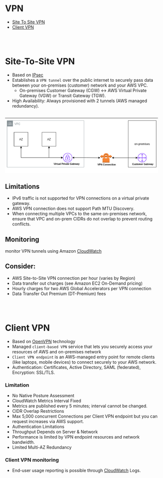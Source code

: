 # VPN
* [Site To Site VPN](#site-to-site-vpn)
* [Client VPN](#client-vpn)

<br><br>

# Site-To-Site VPN

* Based on [IPsec](../Networking.md#ipsec) 
* Establishes a `VPN tunnel` over the public internet to securely pass data between your on-premises (customer) network and your AWS VPC.
    * On-premises Customer Gateway (CGW) ↔ AWS Virtual Private Gateway (VGW) or Transit Gateway (TGW).
* High Availability: Always provisioned with 2 tunnels (AWS managed redundancy).

<br>

<img src="../Assets/Site-To-Site-VPN.png" />

<br>

## Limitations
* IPv6 traffic is not supported for VPN connections on a virtual private gateway.
* AWS VPN connection does not support Path MTU Discovery.
* When connecting multiple VPCs to the same on-premises network, ensure that VPC and on-prem CIDRs do not overlap to prevent routing conflicts.

## Monitoring
monitor VPN tunnels using Amazon [CloudWatch](../Monitoring/CloudWatch.md)

## Consider:
* AWS Site-to-Site VPN connection per hour (varies by Region)
* Data transfer out charges (see Amazon EC2 On-Demand pricing)
* Hourly charges for two AWS Global Accelerators per VPN connection
* Data Transfer Out Premium (DT-Premium) fees

<br><br>

# Client VPN

* Based on [OpenVPN](../Networking.md#openvpn) technology
* Managed `client-based VPN` service that lets you securely access your resources of AWS and on-premises network
* `Client VPN endpoint` is an AWS-managed entry point for remote clients (like laptops, mobile devices) to connect securely to your AWS network.
* Authentication: Certificates, Active Directory, SAML (federated), Encryption: SSL/TLS.

### Limitation
* No Native Posture Assessment
* CloudWatch Metrics Interval Fixed
* Metrics are published every 5 minutes; interval cannot be changed.
* CIDR Overlap Restrictions
* Max 5,000 concurrent Connections per Client VPN endpoint but you can request increases via AWS support.
* Authentication Limitations
* Throughput Depends on Server & Network
* Performance is limited by VPN endpoint resources and network bandwidth.
* Limited Multi-AZ Redundancy

### Client VPN monitoring
* End-user usage reporting is possible through [CloudWatch](../Monitoring/CloudWatch.md) Logs.